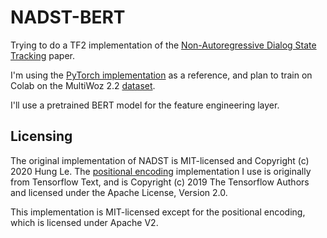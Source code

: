 # NADST-BERT

Trying to do a TF2 implementation of the 
[Non-Autoregressive Dialog State Tracking](https://arxiv.org/abs/2002.08024)
paper.

I'm using the [PyTorch implementation](https://github.com/henryhungle/NADST/) as
a reference, and plan to train on Colab on the MultiWoz 2.2
[dataset](https://huggingface.co/datasets/multi_woz_v22).

I'll use a pretrained BERT model for the feature engineering layer.


## Licensing

The original implementation of NADST is MIT-licensed and Copyright (c) 2020 Hung
Le. The
[positional encoding](https://github.com/tensorflow/text/blob/master/docs/tutorials/transformer.ipynb)
implementation I use is originally from Tensorflow Text, and is Copyright (c)
2019 The Tensorflow Authors and licensed under the Apache License, Version 2.0.

This implementation is MIT-licensed except for the positional encoding, which is
licensed under Apache V2.
